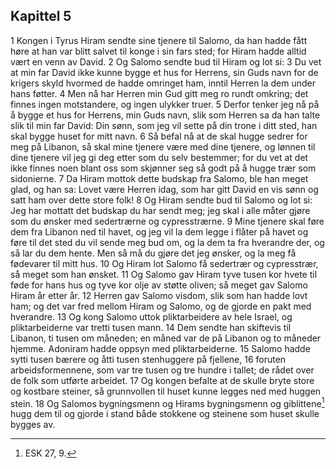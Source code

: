 ## Kapittel 5

1 Kongen i Tyrus Hiram sendte sine tjenere til Salomo, da han hadde fått høre at han var blitt salvet til konge i sin fars sted; for Hiram hadde alltid vært en venn av David.
2 Og Salomo sendte bud til Hiram og lot si:
3 Du vet at min far David ikke kunne bygge et hus for Herrens, sin Guds navn for de krigers skyld hvormed de hadde omringet ham, inntil Herren la dem under hans føtter.
4 Men nå har Herren min Gud gitt meg ro rundt omkring; det finnes ingen motstandere, og ingen ulykker truer.
5 Derfor tenker jeg nå på å bygge et hus for Herrens, min Guds navn, slik som Herren sa da han talte slik til min far David: Din sønn, som jeg vil sette på din trone i ditt sted, han skal bygge huset for mitt navn.
6 Så befal nå at de skal hugge sedrer for meg på Libanon, så skal mine tjenere være med dine tjenere, og lønnen til dine tjenere vil jeg gi deg etter som du selv bestemmer; for du vet at det ikke finnes noen blant oss som skjønner seg så godt på å hugge trær som sidonierne.
7 Da Hiram mottok dette budskap fra Salomo, ble han meget glad, og han sa: Lovet være Herren idag, som har gitt David en vis sønn og satt ham over dette store folk!
8 Og Hiram sendte bud til Salomo og lot si: Jeg har mottatt det budskap du har sendt meg; jeg skal i alle måter gjøre som du ønsker med sedertrærne og cypresstrærne.
9 Mine tjenere skal føre dem fra Libanon ned til havet, og jeg vil la dem legge i flåter på havet og føre til det sted du vil sende meg bud om, og la dem ta fra hverandre der, og så lar du dem hente. Men så må du gjøre det jeg ønsker, og la meg få fødevarer til mitt hus.
10 Og Hiram lot Salomo få sedertrær og cypresstrær, så meget som han ønsket.
11 Og Salomo gav Hiram tyve tusen kor hvete til føde for hans hus og tyve kor olje av støtte oliven; så meget gav Salomo Hiram år etter år.
12 Herren gav Salomo visdom, slik som han hadde lovt ham; og det var fred mellom Hiram og Salomo, og de gjorde en pakt med hverandre.
13 Og kong Salomo uttok pliktarbeidere av hele Israel, og pliktarbeiderne var tretti tusen mann.
14 Dem sendte han skiftevis til Libanon, ti tusen om måneden; en måned var de på Libanon og to måneder hjemme. Adoniram hadde oppsyn med pliktarbeiderne.
15 Salomo hadde sytti tusen bærere og åtti tusen stenhuggere på fjellene,
16 foruten arbeidsformennene, som var tre tusen og tre hundre i tallet; de rådet over de folk som utførte arbeidet.
17 Og kongen befalte at de skulle bryte store og kostbare steiner, så grunnvollen til huset kunne legges ned med huggen stein.
18 Og Salomos bygningsmenn og Hirams bygningsmenn og giblittene[^1] hugg dem til og gjorde i stand både stokkene og steinene som huset skulle bygges av.

[^1]:  ESK 27, 9.
